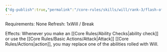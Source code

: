 ```yaml
---
{"dg-publish":true,"permalink":"/core-rules/skills/will/rank-3/flash-of-will/"}
---
```


Requirements: None
Refresh: 1xWill / Break

Effects:
Whenever you make an [[Core Rules/Ability Checks\|ability check]] or use the [[Core Rules/Basic Actions/Attack\|Attack]] [[Core Rules/Actions\|action]], you may replace one of the abilities rolled with Will. 